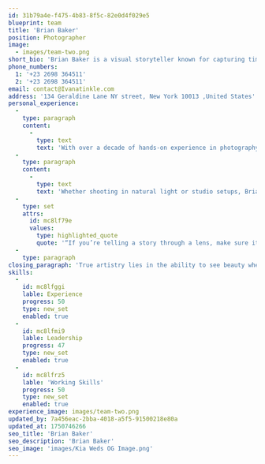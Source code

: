 ```yaml
---
id: 31b79a4e-f475-4b83-8f5c-82e0d4f029e5
blueprint: team
title: 'Brian Baker'
position: Photographer
image:
  - images/team-two.png
short_bio: 'Brian Baker is a visual storyteller known for capturing timeless moments with authenticity and creativity. His work reflects a deep passion for human connection and the beauty found in everyday life.'
phone_numbers:
  1: '+23 2698 364511'
  2: '+23 2698 364511'
email: contact@Ivanatinkle.com
address: '134 Geraldine Lane NY street, New York 10013 ,United States'
personal_experience:
  -
    type: paragraph
    content:
      -
        type: text
        text: 'With over a decade of hands-on experience in photography, Brian has honed his craft across diverse genres—from candid wedding shoots to editorial portraits and commercial campaigns. His approach blends technical precision with artistic vision, enabling him to bring stories to life through compelling visuals.'
  -
    type: paragraph
    content:
      -
        type: text
        text: 'Whether shooting in natural light or studio setups, Brian believes that the best images come from genuine moments and trust between photographer and subject. His commitment to quality, emotion, and narrative makes every frame a piece of art.'
  -
    type: set
    attrs:
      id: mc8lf79e
      values:
        type: highlighted_quote
        quote: '“If you’re telling a story through a lens, make sure it’s one worth remembering.”'
  -
    type: paragraph
closing_paragraph: 'True artistry lies in the ability to see beauty where others may not. While fleeting trends come and go, Brian’s work stands the test of time—anchored in emotion, clarity, and purpose. His journey reminds us that passion, paired with perseverance, can turn a simple click into a powerful legacy.'
skills:
  -
    id: mc8lfggi
    lable: Experience
    progress: 50
    type: new_set
    enabled: true
  -
    id: mc8lfmi9
    lable: Leadership
    progress: 47
    type: new_set
    enabled: true
  -
    id: mc8lfrz5
    lable: 'Working Skills'
    progress: 50
    type: new_set
    enabled: true
experience_image: images/team-two.png
updated_by: 7a456eac-2bba-4018-a5f5-91500218e80a
updated_at: 1750746266
seo_title: 'Brian Baker'
seo_description: 'Brian Baker'
seo_image: 'images/Kia Weds OG Image.png'
---
```

